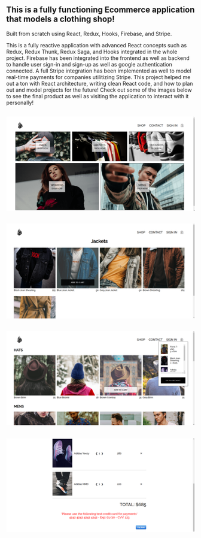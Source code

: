 This is a fully functioning Ecommerce application that models a clothing shop!
---------------------------------
Built from scratch using React, Redux, Hooks, Firebase, and Stripe.

This is a fully reactive application with advanced React concepts such as Redux, Redux Thunk, Redux Saga, and Hooks integrated in the whole project. Firebase has been integrated into the frontend as well as backend to handle user sign-in and sign-up as well as google authentication connected. A full Stripe integration has been implemented as well to model real-time payments for companies utilitizing Stripe. This project helped me out a ton with React architecture, writing clean React code, and how to plan out and model projects for the future! Check out some of the images below to see the final product as well as visiting the application to interact with it personally!

![](public/fire-clothing-1.png)
---------------------------------
![](public/fire-clothing-2.png)  
---------------------------------
![](public/fire-clothing-3.png)  
---------------------------------
![](public/fire-clothing-4.png)  
---------------------------------
